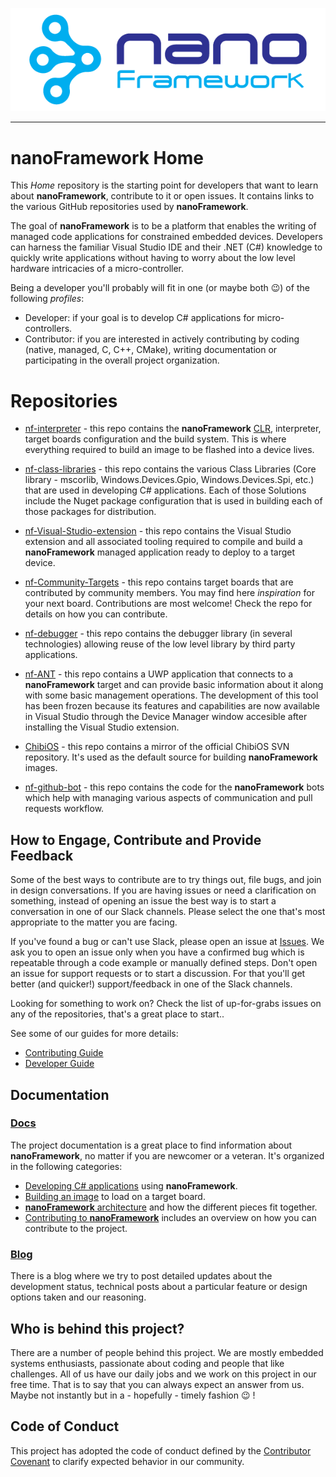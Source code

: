 ![nanoFramework logo](resources/logo/nanoFramework-repo-logo.png)

-----

# **nanoFramework** Home

This _Home_ repository is the starting point for developers that want to learn about **nanoFramework**, contribute to it or open issues.
It contains links to the various GitHub repositories used by **nanoFramework**.

The goal of **nanoFramework** is to be a platform that enables the writing of managed code applications for constrained embedded devices. 
Developers can harness the familiar Visual Studio IDE and their .NET (C#) knowledge to quickly write applications without having to worry about the low level hardware intricacies of a micro-controller.

Being a developer you'll probably will fit in one (or maybe both :wink:) of the following _profiles_:
- Developer: if your goal is to develop C# applications for micro-controllers.
- Contributor: if you are interested in actively contributing by coding (native, managed, C, C++, CMake), writing documentation or participating in the overall project organization.


# Repositories

- [nf-interpreter](https://github.com/nanoframework/nf-interpreter) - this repo contains the **nanoFramework** [CLR](https://en.wikipedia.org/wiki/Common_Language_Runtime), interpreter, target boards configuration and the build system. This is where everything required to build an image to be flashed into a device lives.

- [nf-class-libraries](https://github.com/nanoframework/nf-class-libraries) - this repo contains the various Class Libraries (Core library - mscorlib, Windows.Devices.Gpio, Windows.Devices.Spi, etc.) that are used in developing C# applications. Each of those Solutions include the Nuget package configuration that is used in building each of those packages for distribution.

- [nf-Visual-Studio-extension](https://github.com/nanoframework/nf-Visual-Studio-extension) - this repo contains the Visual Studio extension and all associated tooling required to compile and build a **nanoFramework** managed application ready to deploy to a target device.

- [nf-Community-Targets](https://github.com/nanoframework/nf-Community-Targets) - this repo contains target boards that are contributed by community members. You may find here _inspiration_ for your next board. Contributions are most welcome! Check the repo for details on how you can contribute.

- [nf-debugger](https://github.com/nanoframework/nf-debugger) - this repo contains the debugger library (in several technologies) allowing reuse of the low level library by third party applications.

- [nf-ANT](https://github.com/nanoframework/nf-ANT) - this repo contains a UWP application that connects to a **nanoFramework** target and can provide basic information about it along with some basic management operations. The development of this tool has been frozen because its features and capabilities are now available in Visual Studio through the Device Manager window accesible after installing the Visual Studio extension.

- [ChibiOS](https://github.com/nanoframework/ChibiOS) - this repo contains a mirror of the official ChibiOS SVN repository. It's used as the default source for building **nanoFramework** images.

- [nf-github-bot](https://github.com/nanoframework/nf-github-bot) - this repo contains the code for the **nanoFramework** bots which help with managing various aspects of communication and pull requests workflow.


## How to Engage, Contribute and Provide Feedback

Some of the best ways to contribute are to try things out, file bugs, and join in design conversations. 
If you are having issues or need a clarification on something, instead of opening an issue the best way is to start a conversation in one of our Slack channels.
Please select the one that's most appropriate to the matter you are facing.

If you've found a bug or can't use Slack, please open an issue at [Issues](https://github.com/nanoframework/Home/issues).
We ask you to open an issue only when you have a confirmed bug which is repeatable through a code example or manually defined steps. Don't open an issue for support requests or to start a discussion. For that you'll get better (and quicker!) support/feedback in one of the Slack channels.

Looking for something to work on? Check the list of up-for-grabs issues on any of the repositories, that's a great place to start..

See some of our guides for more details:

* [Contributing Guide](CONTRIBUTING.md)
* [Developer Guide](docs/contributing/developer-guide.md)


## Documentation

### [Docs](docs/)

The project documentation is a great place to find information about **nanoFramework**, no matter if you are newcomer or a veteran. It's organized in the following categories:
- [Developing C# applications](docs/developing-apps) using **nanoFramework**.
- [Building an image](docs/building) to load on a target board.
- [**nanoFramework** architecture](docs/architecture/) and how the different pieces fit together.
- [Contributing to **nanoFramework**](docs/contributing/) includes an overview on how you can contribute to the project. 


### [Blog](https://nanoframework.wordpress.com)

There is a blog where we try to post detailed updates about the development status, technical posts about a particular feature or design options taken and our reasoning.


## Who is behind this project?

There are a number of people behind this project. We are mostly embedded systems enthusiasts, passionate about coding and people that like challenges. 
All of us have our daily jobs and we work on this project in our free time.
That is to say that you can always expect an answer from us. Maybe not instantly but in a - hopefully - timely fashion :wink: !


## Code of Conduct
This project has adopted the code of conduct defined by the [Contributor Covenant](http://contributor-covenant.org/)
to clarify expected behavior in our community.
